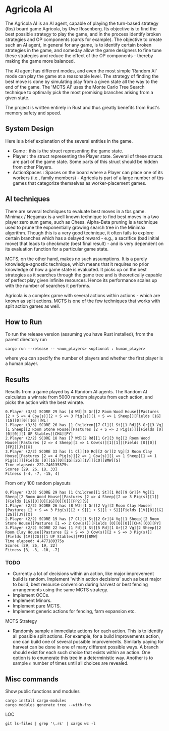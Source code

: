# Agricola AI

The Agricola AI is an AI agent, capable of playing the turn-based strategy (tbs) board game Agricola, by Uwe Rosenberg. Its objective is to find the best possible strategy to play the game, and in the process identify broken strategies and OP components (cards for example). The objective to create such an AI agent, in general for any game, is to identify certain broken strategies in the game, and someday allow the game designers to fine tune these strategies and reduce the effect of the OP components - thereby making the game more balanced.

The AI agent has different modes, and even the most simple 'Random AI' mode can play the game at a reasonable level. The strategy of finding the best move is done by simulating play from a given state all the way to the end of the game. The 'MCTS AI' uses the Monte Carlo Tree Search technique to optimally pick the most promising branches arising from a given state.

The project is written entirely in Rust and thus greatly benefits from Rust's memory safety and speed.

## System Design

Here is a brief explanation of the several entities in the game. 
- Game : this is the struct representing the game state.
- Player : the struct representing the Player state. Several of these structs are part of the game state. Some parts of this struct should be hidden from other Players.
- ActionSpaces : Spaces on the board where a Player can place one of its workers (i.e., family members) - Agricola is part of a large number of tbs games that categorize themselves as worker-placement games.

## AI techniques

There are several techniques to evaluate best moves in a tbs game. Minimax / Negamax is a well known technique to find best moves in a two player zero sum game, such as Chess. Alpha-Beta pruning is a technique used to prune the exponentially growing search tree in the Minimax algorithm. Though this is a very good technique, it often fails to explore certain branches which has a delayed reward - e.g., a sacrifice (bad initial move) that leads to checkmate (best final result) - and is very dependent on its evaluation function for a particular game state. 

MCTS, on the other hand, makes no such assumptions. It is a purely knowledge-agnostic technique, which means that it requires no prior knowledge of how a game state is evaluated. It picks up on the best strategies as it searches through the game tree and is theoretically capable of perfect play given infinite resources. Hence its performance scales up with the number of searches it performs.

Agricola is a complex game with several actions within actions - which are known as split actions. MCTS is one of the few techniques that works with split action games as well.

## How to Run

To run the release version (assuming you have Rust installed), from the parent directory run 

```
cargo run --release -- <num_players> <optional : human_player>
```

where you can specify the number of players and whether the first player is a human player.


## Results

Results from a game played by 4 Random AI agents. The Random AI calculates a winrate from 5000 random playouts from each action, and picks the action with the best winrate.

```
0.Player (3/3) SCORE 29 has [4 Wd][5 Gr][2 Room Wood House][Pastures [2 + S => 4 Cow(s)][2 + S => 3 Pig(s)][1 + S => 1 Sheep]][Fields [1G][1G][0][0][1G]][WL]
1.Player (3/3) SCORE 26 has [1 Children][7 Cl][1 St][1 Rd][5 Gr][3 Vg][1 Sheep][2 Room Stone House][Pastures [2 + S => 3 Pig(s)]][Fields [0][0][0]][1 UF Stables][CH4][PY]
2.Player (2/2) SCORE 18 has [7 Wd][2 Rd][1 Gr][3 Vg][2 Room Wood House][Pastures [2 => 4 Sheep][2 => 1 Cow(s)][1][1]][Fields [0][0]][FP2][JY][X]
3.Player (2/2) SCORE 33 has [1 Cl][10 Rd][2 Gr][2 Vg][2 Room Clay House][Pastures [2 => 4 Pig(s)][2 => 1 Cow(s)][1 => 1 Sheep][1 => 1 Pig(s)]][Fields [0][1G][0][1G][2G][1V]][CO][BMW][S]
Time elapsed: 222.746135375s
Scores [29, 26, 18, 33]
Fitness [-4, -7, -15, 4]
```

From only 100 random playouts

```
0.Player (3/3) SCORE 29 has [1 Children][1 St][1 Rd][9 Gr][4 Vg][1 Sheep][2 Room Wood House][Pastures [2 => 4 Sheep][2 => 3 Pig(s)][1]][Fields [1G][0][0][1G][0][0]][FP2][S]
1.Player (2/2) SCORE 26 has [8 Wd][1 Gr][2 Vg][2 Room Clay House][Pastures [2 + S => 3 Pig(s)][2 + S][1 + S][1 + S]][Fields [1V][0][1G][2G]][JY][X]
2.Player (2/2) SCORE 19 has [7 Cl][1 St][2 Gr][4 Vg][1 Sheep][2 Room Stone House][Pastures [1 => 2 Cow(s)]][Fields [0][0][0]][CH4][CO][PY]
3.Player (2/2) SCORE 22 has [1 Fd][1 St][5 Rd][1 Gr][2 Vg][2 Sheep][2 Room Clay House][Pastures [2 + S => 3 Cow(s)][2 + S => 3 Pig(s)]][Fields [1V][2G]][1 UF Stables][FP3][BMW]
Time elapsed: 4.477189375s
Scores [29, 26, 19, 22]
Fitness [3, -3, -10, -7]
```

### TODO

- Currently a lot of decisions within an action, like major improvement build is random. Implement 'within action decisions' such as best major to build, best resource conversion during harvest or best fencing arrangements using the same MCTS strategy.
- Implement OCCs.
- Implement Minors.
- Implement pure MCTS.
- Implement generic actions for fencing, farm expansion etc.

MCTS Strategy

- Randomly sample `n` immediate actions for each action. This is to identify all possible split actions. For example, for a build Improvements action, one can build one of several possible improvements. Similarly paying for harvest can be done in one of many different possible ways. A branch should exist for each such choice that exists within an action. One option is to enumerate this tree in a deterministic way. Another is to sample `n` number of times until all choices are revealed. 

## Misc commands

Show public functions and modules

```
cargo install cargo-modules
cargo modules generate tree --with-fns
```

LOC

```
git ls-files | grep '\.rs' | xargs wc -l
```

